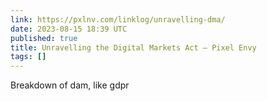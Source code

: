 ```yaml
---
link: https://pxlnv.com/linklog/unravelling-dma/
date: 2023-08-15 18:39 UTC
published: true
title: Unravelling the Digital Markets Act – Pixel Envy
tags: []
---
```


Breakdown of dam, like gdpr
